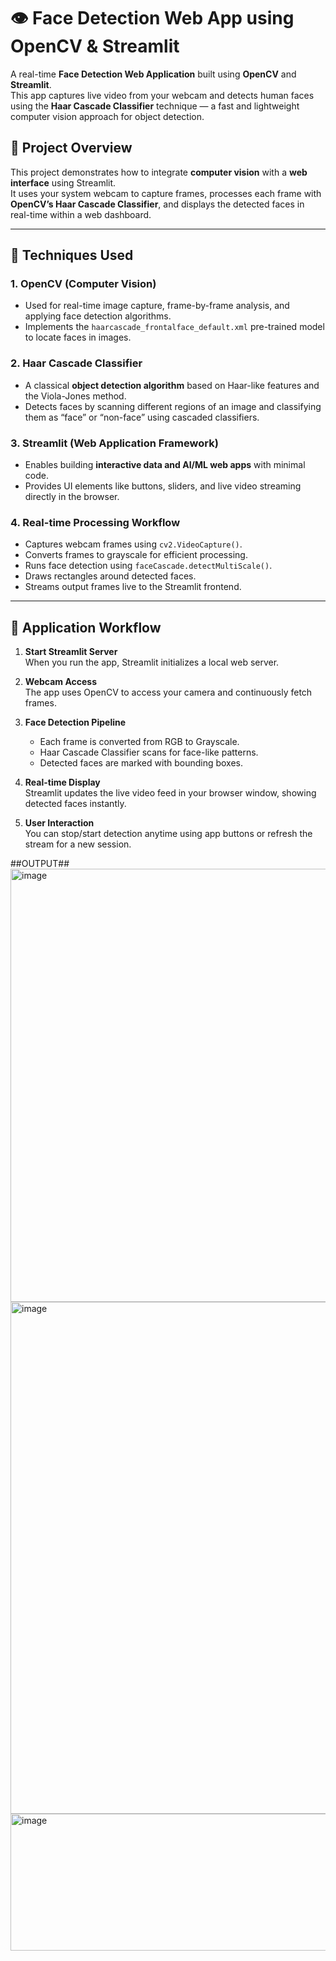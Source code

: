 # 👁️ Face Detection Web App using OpenCV & Streamlit

A real-time **Face Detection Web Application** built using **OpenCV** and **Streamlit**.  
This app captures live video from your webcam and detects human faces using the **Haar Cascade Classifier** technique — a fast and lightweight computer vision approach for object detection.


## 🚀 Project Overview

This project demonstrates how to integrate **computer vision** with a **web interface** using Streamlit.  
It uses your system webcam to capture frames, processes each frame with **OpenCV’s Haar Cascade Classifier**, and displays the detected faces in real-time within a web dashboard.

---

## 🧠 Techniques Used

### 1. **OpenCV (Computer Vision)**
- Used for real-time image capture, frame-by-frame analysis, and applying face detection algorithms.
- Implements the `haarcascade_frontalface_default.xml` pre-trained model to locate faces in images.

### 2. **Haar Cascade Classifier**
- A classical **object detection algorithm** based on Haar-like features and the Viola-Jones method.
- Detects faces by scanning different regions of an image and classifying them as “face” or “non-face” using cascaded classifiers.

### 3. **Streamlit (Web Application Framework)**
- Enables building **interactive data and AI/ML web apps** with minimal code.
- Provides UI elements like buttons, sliders, and live video streaming directly in the browser.

### 4. **Real-time Processing Workflow**
- Captures webcam frames using `cv2.VideoCapture()`.
- Converts frames to grayscale for efficient processing.
- Runs face detection using `faceCascade.detectMultiScale()`.
- Draws rectangles around detected faces.
- Streams output frames live to the Streamlit frontend.

---

## 🧩 Application Workflow

1. **Start Streamlit Server**  
   When you run the app, Streamlit initializes a local web server.

2. **Webcam Access**  
   The app uses OpenCV to access your camera and continuously fetch frames.

3. **Face Detection Pipeline**  
   - Each frame is converted from RGB to Grayscale.
   - Haar Cascade Classifier scans for face-like patterns.
   - Detected faces are marked with bounding boxes.

4. **Real-time Display**  
   Streamlit updates the live video feed in your browser window, showing detected faces instantly.

5. **User Interaction**  
   You can stop/start detection anytime using app buttons or refresh the stream for a new session.

##OUTPUT##
<img width="688" height="693" alt="image" src="https://github.com/user-attachments/assets/72b8af6a-ff9c-4036-8003-152b292b2a7b" />
<img width="929" height="819" alt="image" src="https://github.com/user-attachments/assets/c467a187-c29f-4ea2-bfcd-806a70eddf6c" />
<img width="580" height="219" alt="image" src="https://github.com/user-attachments/assets/10005c44-6c2d-470e-a184-86bdbd23d11b" />




